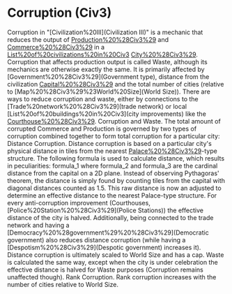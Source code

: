 # Corruption (Civ3)

Corruption in "[Civilization%20III](Civilization III)" is a mechanic that reduces the output of [Production%20%28Civ3%29](production) and [Commerce%20%28Civ3%29](commerce) in a [List%20of%20civilizations%20in%20Civ3](civilization's) [City%20%28Civ3%29](cities). Corruption that affects production output is called Waste, although its mechanics are otherwise exactly the same.
It is primarily affected by [Government%20%28Civ3%29](Government type), distance from the civilization [Capital%20%28Civ3%29](capital) and the total number of cities (relative to [Map%20%28Civ3%29%23World%20Size](World Size)). There are ways to reduce corruption and waste, either by connections to the [Trade%20network%20%28Civ3%29](trade network) or local [List%20of%20buildings%20in%20Civ3](city improvements) like the [Courthouse%20%28Civ3%29](Courthouse).
Corruption and Waste.
The total amount of corrupted Commerce and Production is governed by two types of corruption combined together to form total corruption for a particular city:
Distance Corruption.
Distance corruption is based on a particular city's physical distance in tiles from the nearest [Palace%20%28Civ3%29](Palace)-type structure. The following formula is used to calculate distance, which results in peculiarities:
formula_1
where formula_2 and formula_3 are the cardinal distance from the capital on a 2D plane. Instead of observing Pythagoras' theorem, the distance is simply found by counting tiles from the capital with diagonal distances counted as 1.5.
This raw distance is now an adjusted to determine an effective distance to the nearest Palace-type structure. For every anti-corruption improvement (Courthouses, [Police%20Station%20%28Civ3%29](Police Stations)) the effective distance of the city is halved. Additionally, being connected to the trade network and having a [Democracy%20%28government%29%20%28Civ3%29](Democratic government) also reduces distance corruption (while having a [Despotism%20%28Civ3%29](Despotic government) increases it). Distance corruption is ultimately scaled to World Size and has a cap. Waste is calculated the same way, except when the city is under celebration the effective distance is halved for Waste purposes (Corruption remains unaffected though).
Rank Corruption.
Rank corruption increases with the number of cities relative to World Size.